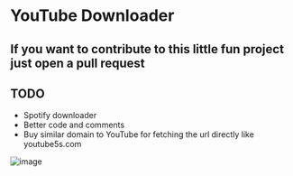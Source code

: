 # YouTube Downloader

## If you want to contribute to this little fun project just open a pull request

## TODO
- Spotify downloader
- Better code and comments
- Buy similar domain to YouTube for fetching the url directly like youtube5s.com

![image](https://github.com/MaximFiedler/youtube-downloader/assets/114857048/376549af-8c0d-4fbf-a021-c4b80a17d8aa)

